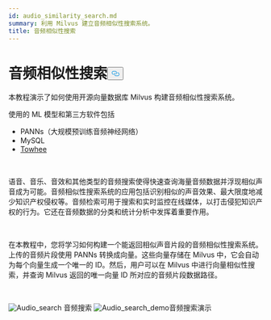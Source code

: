 ```yaml
---
id: audio_similarity_search.md
summary: 利用 Milvus 建立音频相似性搜索系统。
title: 音频相似性搜索
---
```

<h1 id="Audio-Similarity-Search" class="common-anchor-header">音频相似性搜索<button data-href="#Audio-Similarity-Search" class="anchor-icon" translate="no">
      <svg translate="no"
        aria-hidden="true"
        focusable="false"
        height="20"
        version="1.1"
        viewBox="0 0 16 16"
        width="16"
      >
        <path
          fill="#0092E4"
          fill-rule="evenodd"
          d="M4 9h1v1H4c-1.5 0-3-1.69-3-3.5S2.55 3 4 3h4c1.45 0 3 1.69 3 3.5 0 1.41-.91 2.72-2 3.25V8.59c.58-.45 1-1.27 1-2.09C10 5.22 8.98 4 8 4H4c-.98 0-2 1.22-2 2.5S3 9 4 9zm9-3h-1v1h1c1 0 2 1.22 2 2.5S13.98 12 13 12H9c-.98 0-2-1.22-2-2.5 0-.83.42-1.64 1-2.09V6.25c-1.09.53-2 1.84-2 3.25C6 11.31 7.55 13 9 13h4c1.45 0 3-1.69 3-3.5S14.5 6 13 6z"
        ></path>
      </svg>
    </button></h1><p>本教程演示了如何使用开源向量数据库 Milvus 构建音频相似性搜索系统。</p>
<p>使用的 ML 模型和第三方软件包括</p>
<ul>
<li>PANNs（大规模预训练音频神经网络）</li>
<li>MySQL</li>
<li><a href="https://towhee.io/">Towhee</a></li>
</ul>
<p></br></p>
<p>语音、音乐、音效和其他类型的音频搜索使得快速查询海量音频数据并浮现相似声音成为可能。音频相似性搜索系统的应用包括识别相似的声音效果、最大限度地减少知识产权侵权等。音频检索可用于搜索和实时监控在线媒体，以打击侵犯知识产权的行为。它还在音频数据的分类和统计分析中发挥着重要作用。</p>
<p></br></p>
<p>在本教程中，您将学习如何构建一个能返回相似声音片段的音频相似性搜索系统。上传的音频片段使用 PANNs 转换成向量。这些向量存储在 Milvus 中，它会自动为每个向量生成一个唯一的 ID。然后，用户可以在 Milvus 中进行向量相似性搜索，并查询 Milvus 返回的唯一向量 ID 所对应的音频片段数据路径。</p>
<p><br/></p>
<p>
  
   <span class="img-wrapper"> <img translate="no" src="/docs/v2.6.x/assets/audio_search.png" alt="Audio_search" class="doc-image" id="audio_search" />
   </span> <span class="img-wrapper"> <span>音频搜索</span> </span> <span class="img-wrapper"> <img translate="no" src="/docs/v2.6.x/assets/audio_search_demo.png" alt="Audio_search_demo" class="doc-image" id="audio_search_demo" /><span>音频搜索演示</span> </span></p>
